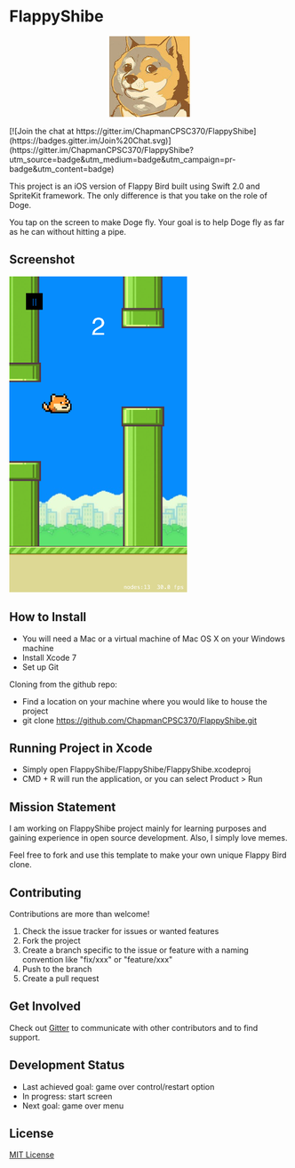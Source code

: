 # FlappyShibe
<p align="center">
  <img src="/images/Doge.png"/>
</p>
[![Join the chat at https://gitter.im/ChapmanCPSC370/FlappyShibe](https://badges.gitter.im/Join%20Chat.svg)](https://gitter.im/ChapmanCPSC370/FlappyShibe?utm_source=badge&utm_medium=badge&utm_campaign=pr-badge&utm_content=badge)

This project is an iOS version of Flappy Bird built using Swift 2.0 and SpriteKit framework. The only difference is that you take on the role of Doge.

You tap on the screen to make Doge fly. Your goal is to help Doge fly as far as he can without hitting a pipe.

Screenshot
----------

![ScreenShot](https://github.com/ChapmanCPSC370/FlappyShibe/blob/master/images/SS2.png)

How to Install
--------------
* You will need a Mac or a virtual machine of Mac OS X on your Windows machine
* Install Xcode 7
* Set up Git

Cloning from the github repo:
* Find a location on your machine where you would like to house the project
* git clone https://github.com/ChapmanCPSC370/FlappyShibe.git

Running Project in Xcode
------------------------
* Simply open FlappyShibe/FlappyShibe/FlappyShibe.xcodeproj
* CMD + R will run the application, or you can select Product > Run

Mission Statement
-----------------
I am working on FlappyShibe project mainly for learning purposes and gaining experience in open source development. Also, I simply love memes.

Feel free to fork and use this template to make your own unique Flappy Bird clone.

Contributing
------------
Contributions are more than welcome!

1. Check the issue tracker for issues or wanted features
2. Fork the project
3. Create a branch specific to the issue or feature with a naming convention like "fix/xxx" or "feature/xxx"
4. Push to the branch
5. Create a pull request

Get Involved
------------
Check out [Gitter](https://gitter.im/ChapmanCPSC370/FlappyShibe) to communicate with other contributors and to find support.

Development Status
------------------
* Last achieved goal: game over control/restart option
* In progress: start screen
* Next goal: game over menu

License
-------
[MIT License](http://opensource.org/licenses/MIT)
